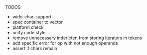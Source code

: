 TODOS:
 - wide-char-support
 - spec container to vector
 - platform check
 - unify code style
 - remove unnecessary indericten from storing iterators in tokens
 - add specific error for op with not enough operands
 - assert if chars remain